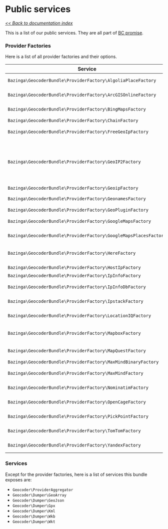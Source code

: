 # Public services

*[<< Back to documentation index](/Resources/doc/index.md)*

This is a list of our public services. They are all part of [BC promise](/Resources/doc/index.md#backwards-compatibility).

### Provider Factories

Here is a list of all provider factories and their options.

| Service | Options |
| ------- | ------- |
| `Bazinga\GeocoderBundle\ProviderFactory\AlgoliaPlaceFactory` | httplug_client, api_key, app_id
| `Bazinga\GeocoderBundle\ProviderFactory\ArcGISOnlineFactory` | httplug_client, source_country
| `Bazinga\GeocoderBundle\ProviderFactory\BingMapsFactory` | httplug_client, api_key
| `Bazinga\GeocoderBundle\ProviderFactory\ChainFactory` | services
| `Bazinga\GeocoderBundle\ProviderFactory\FreeGeoIpFactory` | httplug_client, base_url
| `Bazinga\GeocoderBundle\ProviderFactory\GeoIP2Factory` | provider, database_filename, user_id, license_key, webservice_options, locales, provider_service
| `Bazinga\GeocoderBundle\ProviderFactory\GeoipFactory` |
| `Bazinga\GeocoderBundle\ProviderFactory\GeonamesFactory` | httplug_client, username
| `Bazinga\GeocoderBundle\ProviderFactory\GeoPluginFactory` | httplug_client
| `Bazinga\GeocoderBundle\ProviderFactory\GoogleMapsFactory` | httplug_client, api_key, region
| `Bazinga\GeocoderBundle\ProviderFactory\GoogleMapsPlacesFactory` | httplug_client, api_key
| `Bazinga\GeocoderBundle\ProviderFactory\HereFactory` | httplug_client, app_id, app_code, use_cit
| `Bazinga\GeocoderBundle\ProviderFactory\HostIpFactory` | httplug_client
| `Bazinga\GeocoderBundle\ProviderFactory\IpInfoFactory` | httplug_client
| `Bazinga\GeocoderBundle\ProviderFactory\IpInfoDbFactory` | httplug_client, api_key, precision
| `Bazinga\GeocoderBundle\ProviderFactory\IpstackFactory` | httplug_client, api_key
| `Bazinga\GeocoderBundle\ProviderFactory\LocationIQFactory` | httplug_client, api_key
| `Bazinga\GeocoderBundle\ProviderFactory\MapboxFactory` | httplug_client, api_key, country, mode
| `Bazinga\GeocoderBundle\ProviderFactory\MapQuestFactory` | httplug_client, api_key, licensed
| `Bazinga\GeocoderBundle\ProviderFactory\MaxMindBinaryFactory` | dat_file, open_flag
| `Bazinga\GeocoderBundle\ProviderFactory\MaxMindFactory` | httplug_client, api_key, endpoint
| `Bazinga\GeocoderBundle\ProviderFactory\NominatimFactory` | httplug_client, root_url
| `Bazinga\GeocoderBundle\ProviderFactory\OpenCageFactory` | httplug_client, api_key
| `Bazinga\GeocoderBundle\ProviderFactory\PickPointFactory` | httplug_client, api_key
| `Bazinga\GeocoderBundle\ProviderFactory\TomTomFactory` | httplug_client, api_key
| `Bazinga\GeocoderBundle\ProviderFactory\YandexFactory` | httplug_client, toponym

### Services

Except for the provider factories, here is a list of services this bundle exposes are:

* `Geocoder\ProviderAggregator`
* `Geocoder\Dumper\GeoArray`
* `Geocoder\Dumper\GeoJson`
* `Geocoder\Dumper\Gpx`
* `Geocoder\Dumper\Kml`
* `Geocoder\Dumper\Wkb`
* `Geocoder\Dumper\Wkt`
